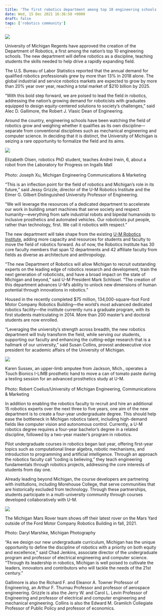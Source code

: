```yaml
---
title: 'The first robotics department among top 10 engineering schools'
date: Wed, 15 Dec 2021 16:36:58 +0000
draft: false
tags: ['robotics community']
---
```


![](https://robotics.umich.edu/wp-content/uploads/2021/12/UM_ROB_Dept_2-1024x680.jpg)

University of Michigan Regents have approved the creation of the Department of Robotics, a first among the nation’s top 10 engineering schools. The new department will define robotics as a discipline, teaching students the skills needed to help drive a rapidly expanding field.

The U.S. Bureau of Labor Statistics reported that the annual demand for qualified robotics professionals grew by more than 13% in 2018 alone. The global industrial and service robotics markets are expected to grow by more than 20% year over year, reaching a total market of $210 billion by 2025. 

“With this bold step forward, we are poised to lead the field in robotics, addressing the nation’s growing demand for roboticists with graduates equipped to design equity-centered solutions to society’s challenges,” said Alec D. Gallimore, the Robert J. Vlasic Dean of Engineering.

Around the country, engineering schools have been watching the field of robotics grow and weighing whether it qualifies as its own discipline—separate from conventional disciplines such as mechanical engineering and computer science. In deciding that it is distinct, the University of Michigan is seizing a rare opportunity to formalize the field and its aims.

![](https://robotics.umich.edu/wp-content/uploads/2021/12/UM_ROB_Dept_10.jpg)

Elizabeth Olsen, robotics PhD student, teaches Andrei Irwin, 6, about a robot from the Laboratory for Progress on Ingalls Mall  
   
Photo: Joseph Xu, Michigan Engineering Communications & Marketing

“This is an inflection point for the field of robotics and Michigan’s role in its future,” said Jessy Grizzle, director of the U-M Robotics Institute and the Elmer G. Gilbert Distinguished University Professor of Engineering.

“We will leverage the resources of a dedicated department to accelerate our work in building smart machines that serve society and respect humanity—everything from safe industrial robots and bipedal humanoids to inclusive prosthetics and automated vehicles. Our roboticists put people, rather than technology, first. We call it robotics with respect.”

The new department will take shape from the existing [U-M Robotics Institute](https://robotics.umich.edu/), adding more capacity and resources for students and faculty to move the field of robotics forward. As of now, the Robotics Institute has 30 core faculty members that span 12 departments and 42 affiliate faculty from fields as diverse as architecture and anthropology.

“The new Department of Robotics will allow Michigan to recruit outstanding experts on the leading edge of robotics research and development, train the next generation of roboticists, and have a broad impact on the state of Michigan and beyond,” said U-M President Mark Schlissel. “The creation of this department advances U-M’s ability to unlock new dimensions of human potential through innovations in robotics.”  

Housed in the recently completed $75 million, 134,000-square-foot Ford Motor Company Robotics Building—the world’s most advanced dedicated robotics facility—the institute currently runs a graduate program, with its first students matriculating in 2014. More than 200 master’s and doctoral students are now enrolled.

“Leveraging the university’s strength across breadth, the new robotics department will truly transform the field, while serving our students, supporting our faculty and enhancing the cutting-edge research that is a hallmark of our university,” said Susan Collins, provost and ​​executive vice president for academic affairs of the University of Michigan.

![](https://robotics.umich.edu/wp-content/uploads/2021/12/UM_ROB_Dept_7.jpg)

Karen Sussex, an upper-limb amputee from Jackson, Mich., operates a Touch Bionics I-LIMB prosthetic hand to move a can of tomato paste during a testing session for an advanced prosthetics study at U-M.  
   
Photo: Robert Coelius/University of Michigan Engineering, Communications & Marketing  
  

In addition to enabling the robotics faculty to recruit and hire an additional 15 robotics experts over the next three to five years, one aim of the new department is to create a four-year undergraduate degree. This should help ease the bottleneck in Michigan robotics talent, including high-demand fields like computer vision and autonomous control. Currently, a U-M robotics degree requires a four-year bachelor’s degree in a related discipline, followed by a two-year master’s program in robotics.

Pilot undergraduate courses in robotics began last year, offering first-year topics such as computational linear algebra, robotic mechanisms, and introduction to programming and artificial intelligence. Through an approach the robotics faculty call “coding is believing,” they teach engineering fundamentals through robotics projects, addressing the core interests of students from day one.

Already leading beyond Michigan, the course developers are partnering with institutions, including Morehouse College, that serve communities that are historically excluded from technology. Through these partnerships, students participate in a multi-university community through courses developed collaboratively with U-M.

![](https://robotics.umich.edu/wp-content/uploads/2021/12/UM_ROB_Dept_4-1024x682.jpg)

The Michigan Mars Rover team shows off their latest rover on the Mars Yard outside of the Ford Motor Company Robotics Building in fall, 2021.  
  
Photo: Daryl Marshke, Michigan Photography

“As we design our new undergraduate curriculum, Michigan has the unique opportunity to define the discipline of robotics with a priority on both equity and excellence,” said Chad Jenkins, associate director of the undergraduate program and professor of electrical engineering and computer science. “Through its leadership in robotics, Michigan is well poised to cultivate the leaders, innovators and contributors who will tackle the needs of the 21st century.”

Gallimore is also the Richard F. and Eleanor A. Towner Professor of Engineering, an Arthur F. Thurnau Professor and professor of aerospace engineering. Grizzle is also the Jerry W. and Carol L. Levin Professor of Engineering and professor of electrical and computer engineering and mechanical engineering. Collins is also the Edward M. Gramlich Collegiate Professor of Public Policy and professor of economics.